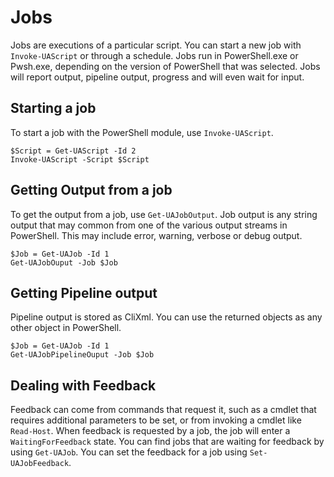 # Jobs

Jobs are executions of a particular script. You can start a new job with `Invoke-UAScript` or through a schedule. Jobs run in PowerShell.exe or Pwsh.exe, depending on the version of PowerShell that was selected. Jobs will report output, pipeline output, progress and will even wait for input. 

## Starting a job

To start a job with the PowerShell module, use `Invoke-UAScript`.

```text
$Script = Get-UAScript -Id 2
Invoke-UAScript -Script $Script
```

## Getting Output from a job

To get the output from a job, use `Get-UAJobOutput`. Job output is any string output that may common from one of the various output streams in PowerShell. This may include error, warning, verbose or debug output.

```text
$Job = Get-UAJob -Id 1
Get-UAJobOuput -Job $Job 
```

## Getting Pipeline output

Pipeline output is stored as CliXml. You can use the returned objects as any other object in PowerShell.

```text
$Job = Get-UAJob -Id 1
Get-UAJobPipelineOuput -Job $Job 
```

## Dealing with Feedback

Feedback can come from commands that request it, such as a cmdlet that requires additional parameters to be set, or from invoking a cmdlet like `Read-Host`. When feedback is requested by a job, the job will enter a `WaitingForFeedback` state. You can find jobs that are waiting for feedback by using `Get-UAJob`. You can set the feedback for a job using `Set-UAJobFeedback`.

